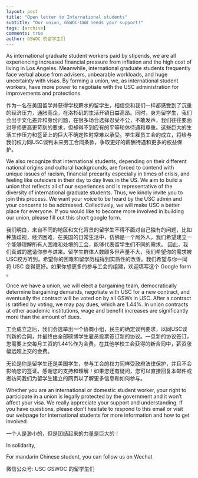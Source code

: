 ```yaml
---
layout: post
title: "Open letter to International students"
subtitle: "Our union, GSWOC-UAW needs your support!"
tags: [archive]
comments: true
author: GSWOC 的留学生们
---
```


As international graduate student workers paid by stipends, we are all experiencing increased financial pressure from inflation and the high cost of living in Los Angeles. Meanwhile, international graduate students frequently face  verbal abuse from advisers, unbearable workloads, and huge uncertainty with visas. By forming a union, we, as international student workers, have more power to negotiate with the USC administration for improvements and protections. 

作为一名在美国留学并获得学校薪水的留学生，相信您和我们一样都感受到了沉重的经济压力，通胀高企，在洛杉矶的生活开销日益高昂。同时，身为留学生，我们会出于文化差异和身份问题，在很多场合选择忍受不公，不敢发声，我们往往要面对导师更高更苛刻的要求，但却得不到应有的平等轮休待遇和尊重。这些巨大的生活工作压力和签证上的巨大不确定性时常难以承受。学生雇员工会的成立，将给与我们权力同USC谈判未来劳工合同条款，争取更好的薪酬待遇和更多的权益保护。

We also recognize that international students, depending on their different national origins and cultural backgrounds, are forced to contend with unique issues of racism, financial precarity especially in times of crisis, and feeling like outsiders in their day to day lives in the US. We aim to build a union that reflects all of our experiences and is representative of the diversity of international graduate students. Thus, we kindly invite you to join this process. We want your voice to be heard by the USC admin and your concerns to be addressed. Collectively, we will make USC a better place for everyone. If you would like to become more involved in building our union, please fill out this short google form.

我们明白，来自不同的地区和文化背景的留学生不得不面对自己独有的问题，比如种族歧视，经济困难，在美国的日常生活中，仿佛是一个局外人。我们希望建立一个能够理解所有人困难和处境的工会，能够代表留学生们不同的需求。
因此，我们真诚的邀请你参与进来。留学生群体人数颇多但声量不大，我们希望你的需求被USC校方听到，希望你的困难和留学历程得到实质性的改善。我们希望与你一同将 USC 变得更好。如果你想更多的参与工会的组建，欢迎填写这个 Google form 。

Once we have a union, we will elect a bargaining team, democratically determine bargaining demands, negotiate with USC for a new contract, and eventually the contract will be voted on by all GSWs in USC. After a contract is ratified by voting, we may pay dues, which are 1.44%. In union contracts at other academic institutions, wage and benefit increases are significantly more than the amount of dues.

工会成立之后，我们会选举出一个协商小组，民主的确定谈判要求，以同USC谈判新的合同，并最终由全部硕博学生雇员投票签订新的协议。一旦新的协议签订，您需要上交每月工资的1.44%作为会费。在其他学校工会获得的新合同中，薪资涨幅远超上交的会费。


无论是你是留学生还是美国学生，参与工会的权力同样受政府法律保护，并且不会影响您的签证。感谢您的支持和理解！如果您还有疑问，您可以直接回复本邮件或者访问我们为留学生建立的网页以了解更多信息和如何参与。

Whether you are an international or domestic student worker, your right to participate in a union is legally protected by the government and it won’t affect your visa. We really appreciate your support and understanding. If you have questions, please don’t hesitate to respond to this email or visit our webpage for international students for more information and how to get involved. 

一个人是渺小的，但是团结起来的力量是巨大的！

In solidarity,

For mandarin Chinese student, you can follow us on Wechat 

微信公众号: USC GSWOC 的留学生们
